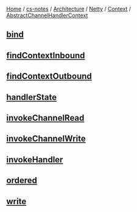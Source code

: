 [Home](https://mengxianbin.github.io) /
[cs-notes](https://mengxianbin.github.io/cs-notes/site) /
[Architecture](https://mengxianbin.github.io/cs-notes/site/Architecture) /
[Netty](https://mengxianbin.github.io/cs-notes/site/Architecture/Netty) /
[Context](https://mengxianbin.github.io/cs-notes/site/Architecture/Netty/Context) /
[AbstractChannelHandlerContext](https://mengxianbin.github.io/cs-notes/site/Architecture/Netty/Context/AbstractChannelHandlerContext)

## [bind](https://mengxianbin.github.io/cs-notes/site/Architecture/Netty/Context/AbstractChannelHandlerContext/bind)

## [findContextInbound](https://mengxianbin.github.io/cs-notes/site/Architecture/Netty/Context/AbstractChannelHandlerContext/findContextInbound)

## [findContextOutbound](https://mengxianbin.github.io/cs-notes/site/Architecture/Netty/Context/AbstractChannelHandlerContext/findContextOutbound)

## [handlerState](https://mengxianbin.github.io/cs-notes/site/Architecture/Netty/Context/AbstractChannelHandlerContext/handlerState)

## [invokeChannelRead](https://mengxianbin.github.io/cs-notes/site/Architecture/Netty/Context/AbstractChannelHandlerContext/invokeChannelRead)

## [invokeChannelWrite](https://mengxianbin.github.io/cs-notes/site/Architecture/Netty/Context/AbstractChannelHandlerContext/invokeChannelWrite)

## [invokeHandler](https://mengxianbin.github.io/cs-notes/site/Architecture/Netty/Context/AbstractChannelHandlerContext/invokeHandler)

## [ordered](https://mengxianbin.github.io/cs-notes/site/Architecture/Netty/Context/AbstractChannelHandlerContext/ordered)

## [write](https://mengxianbin.github.io/cs-notes/site/Architecture/Netty/Context/AbstractChannelHandlerContext/write)

